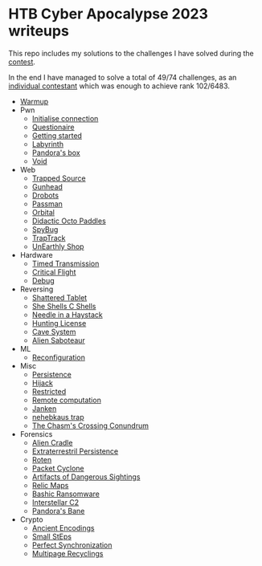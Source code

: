 # HTB Cyber Apocalypse 2023 writeups
This repo includes my solutions to the challenges I have solved during the [contest](https://ctf.hackthebox.com/event/details/cyber-apocalypse-2023-the-cursed-mission-821).

In the end I have managed to solve a total of 49/74 challenges, as an [individual contestant](https://ctf.hackthebox.com/team/overview/62988) which was enough to achieve rank 102/6483.

* [Warmup](warmup.md)
* Pwn
    - [Initialise connection](pwn/initialize_connection.md)
    - [Questionaire](pwn/questionnaire.md)
    - [Getting started](pwn/getting_started)
    - [Labyrinth](pwn/labyrinth)
    - [Pandora's box](pwn/pandoras_box)
    - [Void](pwn/void)
* Web
    - [Trapped Source](web/trapped_source.md)
    - [Gunhead](web/gunhead.md)
    - [Drobots](web/drobots.md)
    - [Passman](web/passman.md)
    - [Orbital](web/orbital)
    - [Didactic Octo Paddles](web/didactic_octo_paddles.md)
    - [SpyBug](web/spybug.md)
    - [TrapTrack](web/trap_track)
    - [UnEarthly Shop](web/unearthly_shop)
* Hardware
    - [Timed Transmission](hardware/timed_transmission)
    - [Critical Flight](hardware/critical_flight)
    - [Debug](hardware/debug)
* Reversing
    - [Shattered Tablet](reversing/shattered_tablet.md)
    - [She Shells C Shells](reversing/she_shells_c_shells.md)
    - [Needle in a Haystack](reversing/needle_in_a_haystack.md)
    - [Hunting License](reversing/hunting_license.md)
    - [Cave System](reversing/cave_system.md)
    - [Alien Saboteaur](reversing/alien_saboteaur.md)
* ML
    - [Reconfiguration](ml/reconfiguration.md)
* Misc
    - [Persistence](misc/persistence.md)
    - [Hijack](misc/hijack.md)
    - [Restricted](misc/restricted.md)
    - [Remote computation](misc/remote_computation.md)
    - [Janken](misc/janken.md)
    - [nehebkaus trap](misc/nehebkaus_trap.md)
    - [The Chasm's Crossing Conundrum](misc/the_chasms_crossing_conondrum.md)
* Forensics
    - [Alien Cradle](forensics/alien_cradle.md)
    - [Extraterrestril Persistence](forensics/extraterrestrial_persistence.md)
    - [Roten](forensics/roten.md)
    - [Packet Cyclone](forensics/packet_cyclone.md)
    - [Artifacts of Dangerous Sightings](forensics/artifacts_of_dangerous_sightings)
    - [Relic Maps](forensics/relic_maps)
    - [Bashic Ransomware](forensics/bashic_ransomware)
    - [Interstellar C2](forensics/interstellar_c2)
    - [Pandora's Bane](forensics/pandoras_bane)
* Crypto
    - [Ancient Encodings](crypto/ancient_encodings.md)
    - [Small StEps](crypto/small_steps.md)
    - [Perfect Synchronization](crypto/perfect_synchronization.md)
    - [Multipage Recyclings](crypto/multipage_recyclings.md)
